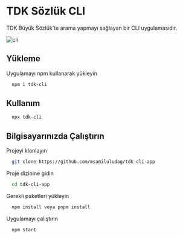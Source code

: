 # TDK Sözlük CLI

TDK Büyük Sözlük'te arama yapmayı sağlayan bir CLI uygulamasıdır.

![cli](https://i.hizliresim.com/alb3u97.png)

## Yükleme

Uygulamayı npm kullanarak yükleyin

```bash
  npm i tdk-cli
```

## Kullanım

```bash
  npx tdk-cli
```

## Bilgisayarınızda Çalıştırın

Projeyi klonlayın

```bash
  git clone https://github.com/msamiluludag/tdk-cli-app
```

Proje dizinine gidin

```bash
  cd tdk-cli-app
```

Gerekli paketleri yükleyin

```bash
  npm install veya pnpm install
```

Uygulamayı çalıştırın

```bash
  npm start
```

